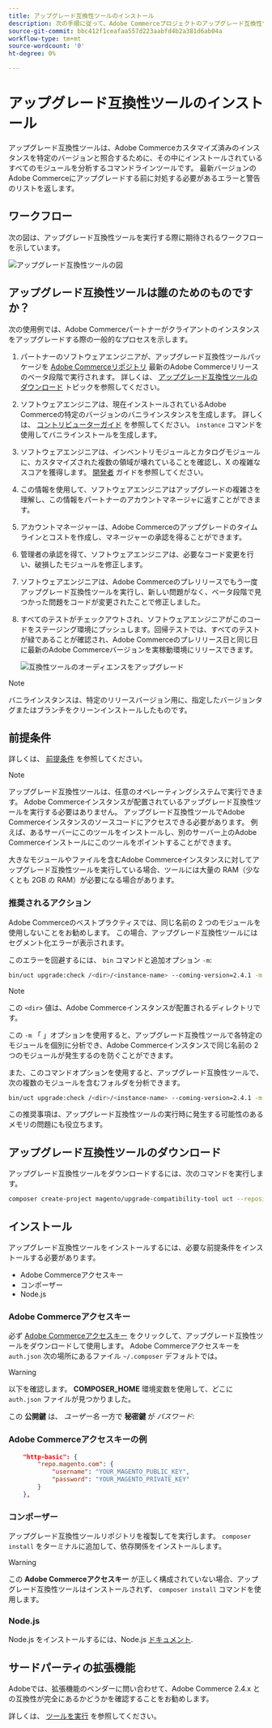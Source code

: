 ```yaml
---
title: アップグレード互換性ツールのインストール
description: 次の手順に従って、Adobe Commerceプロジェクトのアップグレード互換性ツールをインストールします。
source-git-commit: bbc412f1ceafaa557d223aabfd4b2a381d6ab04a
workflow-type: tm+mt
source-wordcount: '0'
ht-degree: 0%

---
```



# アップグレード互換性ツールのインストール

アップグレード互換性ツールは、Adobe Commerceカスタマイズ済みのインスタンスを特定のバージョンと照合するために、その中にインストールされているすべてのモジュールを分析するコマンドラインツールです。 最新バージョンのAdobe Commerceにアップグレードする前に対処する必要があるエラーと警告のリストを返します。

## ワークフロー

次の図は、アップグレード互換性ツールを実行する際に期待されるワークフローを示しています。

![アップグレード互換性ツールの図](../../assets/upgrade-guide/mvp-diagram-v3.png)

## アップグレード互換性ツールは誰のためのものですか？

次の使用例では、Adobe Commerceパートナーがクライアントのインスタンスをアップグレードする際の一般的なプロセスを示します。

1. パートナーのソフトウェアエンジニアが、アップグレード互換性ツールパッケージを [Adobe Commerceリポジトリ](https://repo.magento.com/) 最新のAdobe Commerceリリースのベータ段階で実行されます。 詳しくは、 [アップグレード互換性ツールのダウンロード](../upgrade-compatibility-tool/install.md#download-the-upgrade-compatibility-tool) トピックを参照してください。
1. ソフトウェアエンジニアは、現在インストールされているAdobe Commerceの特定のバージョンのバニラインスタンスを生成します。 詳しくは、 [コントリビューターガイド](https://devdocs.magento.com/contributor-guide/contributing.html#vanilla-pr) を参照してください。 `instance` コマンドを使用してバニラインストールを生成します。
1. ソフトウェアエンジニアは、インベントリモジュールとカタログモジュールに、カスタマイズされた複数の領域が壊れていることを確認し、X の複雑なスコアを獲得します。 [開発者](../upgrade-compatibility-tool/developer.md) ガイドを参照してください。
1. この情報を使用して、ソフトウェアエンジニアはアップグレードの複雑さを理解し、この情報をパートナーのアカウントマネージャに返すことができます。
1. アカウントマネージャーは、Adobe Commerceのアップグレードのタイムラインとコストを作成し、マネージャーの承認を得ることができます。
1. 管理者の承認を得て、ソフトウェアエンジニアは、必要なコード変更を行い、破損したモジュールを修正します。
1. ソフトウェアエンジニアは、Adobe Commerceのプレリリースでもう一度アップグレード互換性ツールを実行し、新しい問題がなく、ベータ段階で見つかった問題をコードが変更されたことで修正しました。
1. すべてのテストがチェックアウトされ、ソフトウェアエンジニアがこのコードをステージング環境にプッシュします。回帰テストでは、すべてのテストが緑であることが確認され、Adobe Commerceのプレリリース日と同じ日に最新のAdobe Commerceバージョンを実稼動環境にリリースできます。

   ![互換性ツールのオーディエンスをアップグレード](../../assets/upgrade-guide/audience-uct-v3.png)

>[!NOTE]
>
>バニラインスタンスは、特定のリリースバージョン用に、指定したバージョンタグまたはブランチをクリーンインストールしたものです。

## 前提条件

詳しくは、 [前提条件](../upgrade-compatibility-tool/prerequisites.md) を参照してください。

>[!NOTE]
>
>アップグレード互換性ツールは、任意のオペレーティングシステムで実行できます。 Adobe Commerceインスタンスが配置されているアップグレード互換性ツールを実行する必要はありません。 アップグレード互換性ツールでAdobe Commerceインスタンスのソースコードにアクセスできる必要があります。 例えば、あるサーバーにこのツールをインストールし、別のサーバー上のAdobe Commerceインストールにこのツールをポイントすることができます。

大きなモジュールやファイルを含むAdobe Commerceインスタンスに対してアップグレード互換性ツールを実行している場合、ツールには大量の RAM（少なくとも 2GB の RAM）が必要になる場合があります。

### 推奨されるアクション

Adobe Commerceのベストプラクティスでは、同じ名前の 2 つのモジュールを使用しないことをお勧めします。 この場合、アップグレード互換性ツールにはセグメント化エラーが表示されます。

このエラーを回避するには、 `bin` コマンドと追加オプション `-m`:

```bash
bin/uct upgrade:check /<dir>/<instance-name> --coming-version=2.4.1 -m /vendor/<vendor-name>/<module-name>
```

>[!NOTE]
>
>この `<dir>` 値は、Adobe Commerceインスタンスが配置されるディレクトリです。

この `-m` 「 」オプションを使用すると、アップグレード互換性ツールで各特定のモジュールを個別に分析でき、Adobe Commerceインスタンスで同じ名前の 2 つのモジュールが発生するのを防ぐことができます。

また、このコマンドオプションを使用すると、アップグレード互換性ツールで、次の複数のモジュールを含むフォルダを分析できます。

```bash
bin/uct upgrade:check /<dir>/<instance-name> --coming-version=2.4.1 -m /vendor/<vendor-name>/
```

この推奨事項は、アップグレード互換性ツールの実行時に発生する可能性のあるメモリの問題にも役立ちます。

## アップグレード互換性ツールのダウンロード

アップグレード互換性ツールをダウンロードするには、次のコマンドを実行します。

```bash
composer create-project magento/upgrade-compatibility-tool uct --repository https://repo.magento.com
```

## インストール

アップグレード互換性ツールをインストールするには、必要な前提条件をインストールする必要があります。

* Adobe Commerceアクセスキー
* コンポーザー
* Node.js

### Adobe Commerceアクセスキー

必ず [Adobe Commerceアクセスキー](https://devdocs.magento.com/marketplace/sellers/profile-information.html#access-keys) をクリックして、アップグレード互換性ツールをダウンロードして使用します。 Adobe Commerceアクセスキーを `auth.json` 次の場所にあるファイル `~/.composer` デフォルトでは。

>[!WARNING]
>
>以下を確認します。 **COMPOSER_HOME** 環境変数を使用して、どこに `auth.json` ファイルが見つかりました。

この **公開鍵** は、 _ユーザー名_ 一方で **秘密鍵** が _パスワード_:

### Adobe Commerceアクセスキーの例

```json
    "http-basic": {
        "repo.magento.com": {
            "username": "YOUR_MAGENTO_PUBLIC_KEY",
            "password": "YOUR_MAGENTO_PRIVATE_KEY"
        }
    },
```

### コンポーザー

アップグレード互換性ツールリポジトリを複製してを実行します。 `composer install` をターミナルに追加して、依存関係をインストールします。

>[!WARNING]
>
>この **Adobe Commerceアクセスキー** が正しく構成されていない場合、アップグレード互換性ツールはインストールされず、 `composer install` コマンドを使用します。

### Node.js

Node.js をインストールするには、Node.js [ドキュメント](https://nodejs.dev/learn/how-to-install-nodejs).

## サードパーティの拡張機能

Adobeでは、拡張機能のベンダーに問い合わせて、Adobe Commerce 2.4.x との互換性が完全にあるかどうかを確認することをお勧めします。

詳しくは、 [ツールを実行](../upgrade-compatibility-tool/run.md) を参照してください。
